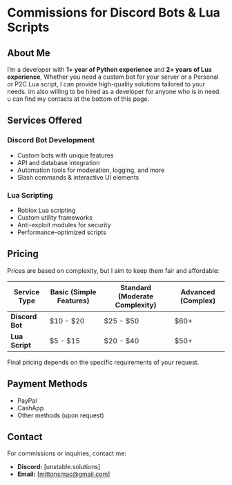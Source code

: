 # Commissions for Discord Bots & Lua Scripts  

## About Me  
I’m a developer with **1+ year of Python experience** and **2+ years of Lua experience**, Whether you need a custom bot for your server or a Personal or P2C Lua script, I can provide high-quality solutions tailored to your needs. im also willing to be hired as a developer for anyone who is in need. u can find my contacts at the bottom of this page.

## Services Offered  

### Discord Bot Development  
- Custom bots with unique features  
- API and database integration  
- Automation tools for moderation, logging, and more  
- Slash commands & interactive UI elements  

### Lua Scripting  
- Roblox Lua scripting  
- Custom utility frameworks  
- Anti-exploit modules for security  
- Performance-optimized scripts  

## Pricing  

Prices are based on complexity, but I aim to keep them fair and affordable:  

| Service Type       | Basic (Simple Features) | Standard (Moderate Complexity) | Advanced (Complex) |
|--------------------|------------------------|--------------------------------|----------------------------|
| **Discord Bot**   | $10 - $20                | $25 - $50                      | $60+                        |
| **Lua Script**    | $5 - $15                | $20 - $40                      | $50+                        |  

Final pricing depends on the specific requirements of your request.  

## Payment Methods  
- PayPal  
- CashApp  
- Other methods (upon request)  

## Contact 
For commissions or inquiries, contact me:  
- **Discord:** [unstable.solutions]  
- **Email:** [mittonsmac@gmail.com]  
